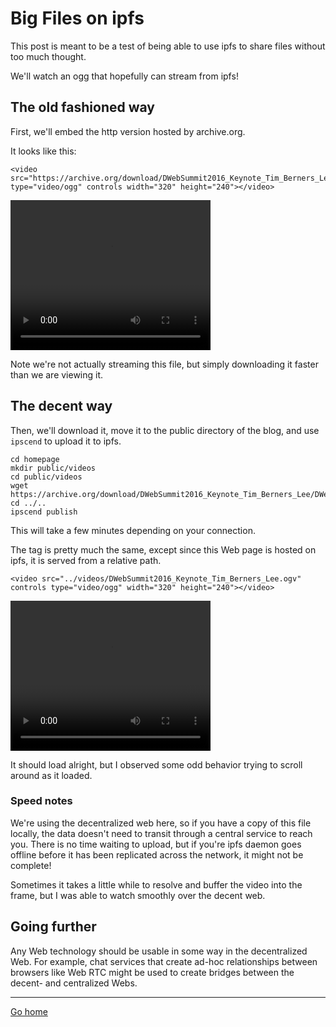 # Big Files on ipfs

This post is meant to be a test of being able to use ipfs to share files
without too much thought.

We'll watch an ogg that hopefully can stream from ipfs!

## The old fashioned way

First, we'll embed the http version hosted by archive.org.

It looks like this:

```
<video src="https://archive.org/download/DWebSummit2016_Keynote_Tim_Berners_Lee/DWebSummit2016_Keynote_Tim_Berners_Lee.ogv" type="video/ogg" controls width="320" height="240"></video>
```

<video src="https://archive.org/download/DWebSummit2016_Keynote_Tim_Berners_Lee/DWebSummit2016_Keynote_Tim_Berners_Lee.ogv" type="video/ogg" controls width="320" height="240">
</video>

Note we're not actually streaming this file, but simply downloading it 
faster than we are viewing it.

## The decent way

Then, we'll download it, move it to the public directory of the blog, 
and use `ipscend` to upload it to ipfs.

```
cd homepage
mkdir public/videos
cd public/videos
wget https://archive.org/download/DWebSummit2016_Keynote_Tim_Berners_Lee/DWebSummit2016_Keynote_Tim_Berners_Lee.ogv
cd ../..
ipscend publish
```

This will take a few minutes depending on your connection.

The tag is pretty much the same, except since this Web page is hosted on ipfs, it is served from a 
relative path.

```
<video src="../videos/DWebSummit2016_Keynote_Tim_Berners_Lee.ogv" controls type="video/ogg" width="320" height="240"></video>
```

<video src="../videos/DWebSummit2016_Keynote_Tim_Berners_Lee.ogv" controls type="video/ogg" width="320" height="240"></video>

It should load alright, but I observed some odd behavior trying to scroll around as it loaded.

### Speed notes

We're using the decentralized web here, so if you have a copy of this file locally, the data doesn't need
to transit through a central service to reach you. There is no time waiting to upload, but if you're ipfs
daemon goes offline before it has been replicated across the network, it might not be complete!

Sometimes it takes a little while to resolve and buffer the video into the frame, but I was able to watch 
smoothly over the decent web.

## Going further

Any Web technology should be usable in some way in the decentralized Web. For example, chat services that create
ad-hoc relationships between browsers like Web RTC might be used to create bridges between the decent- and
centralized Webs.

__________________

[Go home](/index.html)
